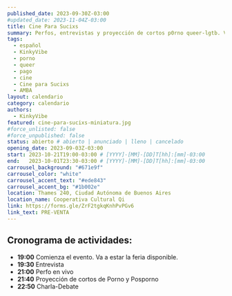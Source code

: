 ```yaml
---
published_date: 2023-09-30Z-03:00
#updated_date: 2023-11-04Z-03:00
title: Cine Para Sucixs
summary: Perfos, entrevistas y proyección de cortos p0rno queer-lgtb. Venite a ver cine sucio y mojarte con nosotres.
tags:
  - español
  - KinkyVibe
  - porno
  - queer
  - pago
  - cine
  - Cine para Sucixs
  - AMBA
layout: calendario
category: calendario
authors:
  - KinkyVibe
featured: cine-para-sucixs-miniatura.jpg
#force_unlisted: false
#force_unpublished: false
status: abierto # abierto | anunciado | lleno | cancelado
opening_date: 2023-09-03Z-03:00
start: 2023-10-21T19:00-03:00 # [YYYY]-[MM]-[DD]T[hh]:[mm]-03:00
end:   2023-10-01T23:30-03:00 # [YYYY]-[MM]-[DD]T[hh]:[mm]-03:00
carrousel_background: "#671e9f"
carrousel_color: "white"
carrousel_accent_text: "#ede843"
carrousel_accent_bg: "#1b002e"
location: Thames 240, Ciudad Autónoma de Buenos Aires
location_name: Cooperativa Cultural Qi
link: https://forms.gle/ZrF2tgkqKnhPvPGv6
link_text: PRE-VENTA
---
```


## Cronograma de actividades: ##
- **19:00** Comienza el evento. Va a estar la feria disponible.
- **19:30** Entrevista 
- **21:00** Perfo en vivo
- **21:40** Proyección de cortos de Porno y Posporno 
- **22:50** Charla-Debate

<style>
    a {
      color: #222;
      /* text-decoration: none; */
      text-decoration-color: var(--1);
    }
</style>
